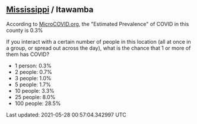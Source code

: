 
## [Mississippi](/united-states/mississippi) / Itawamba

According to [MicroCOVID.org](http://microcovid.org),
the "Estimated Prevalence" of COVID in this county is 0.3%

If you interact with a certain number of people in this location
(all at once in a group, or spread out across the day), what is the chance that
1 or more of them has COVID?

- 1 person: 0.3%
- 2 people: 0.7%
- 3 people: 1.0%
- 5 people: 1.7%
- 10 people: 3.3%
- 25 people: 8.0%
- 100 people: 28.5%

Last updated: 2021-05-28 00:57:04.342997 UTC

